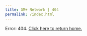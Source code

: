 ```yaml
---
title: GM+ Network | 404
permalink: /index.html
---
```

Error: 404. <a href="https://gmplus.co/">Click here to return home.</a>
